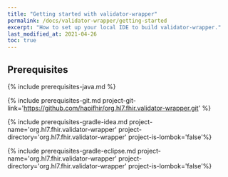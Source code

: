 ```yaml
---
title: "Getting started with validator-wrapper"
permalink: /docs/validator-wrapper/getting-started
excerpt: "How to set up your local IDE to build validator-wrapper."
last_modified_at: 2021-04-26
toc: true
---
```


## Prerequisites

{% include prerequisites-java.md %}

{% include prerequisites-git.md project-git-link='https://github.com/hapifhir/org.hl7.fhir.validator-wrapper.git' %}

{% include prerequisites-gradle-idea.md project-name='org.hl7.fhir.validator-wrapper' project-directory='org.hl7.fhir.validator-wrapper' project-is-lombok='false'%}

{% include prerequisites-gradle-eclipse.md project-name='org.hl7.fhir.validator-wrapper' project-directory='org.hl7.fhir.validator-wrapper' project-is-lombok='false'%}